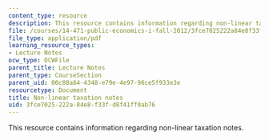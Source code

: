 ```yaml
---
content_type: resource
description: This resource contains information regarding non-linear taxation notes.
file: /courses/14-471-public-economics-i-fall-2012/3fce7025222a84e8f33fd8f41ff0ab76_MIT14_471F12_nonlinear.pdf
file_type: application/pdf
learning_resource_types:
- Lecture Notes
ocw_type: OCWFile
parent_title: Lecture Notes
parent_type: CourseSection
parent_uid: 00c88a64-4348-e79e-4e97-96ce5f933e3e
resourcetype: Document
title: Non-linear taxation notes
uid: 3fce7025-222a-84e8-f33f-d8f41ff0ab76
---
```

This resource contains information regarding non-linear taxation notes.

